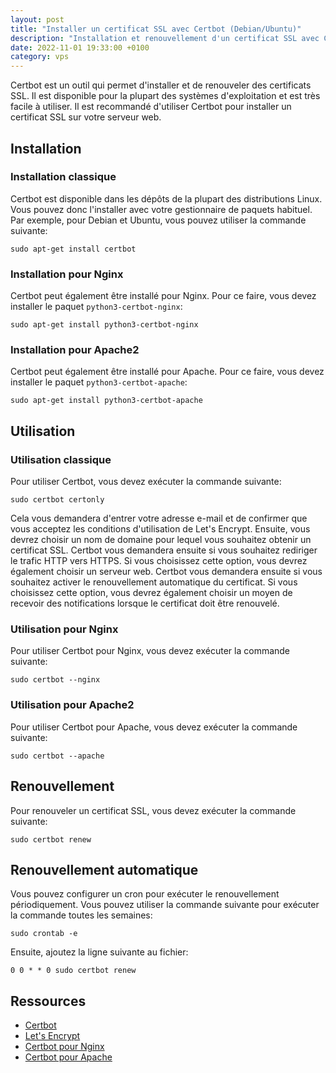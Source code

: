 ```yaml
---
layout: post
title: "Installer un certificat SSL avec Certbot (Debian/Ubuntu)"
description: "Installation et renouvellement d'un certificat SSL avec Certbot (Nginx/Apache2)"
date: 2022-11-01 19:33:00 +0100
category: vps
---
```


Certbot est un outil qui permet d'installer et de renouveler des certificats SSL. Il est disponible pour la plupart des systèmes d'exploitation et est très facile à utiliser. Il est recommandé d'utiliser Certbot pour installer un certificat SSL sur votre serveur web.

## Installation

### Installation classique

Certbot est disponible dans les dépôts de la plupart des distributions Linux. Vous pouvez donc l'installer avec votre gestionnaire de paquets habituel. Par exemple, pour Debian et Ubuntu, vous pouvez utiliser la commande suivante:

    sudo apt-get install certbot

### Installation pour Nginx

Certbot peut également être installé pour Nginx. Pour ce faire, vous devez installer le paquet `python3-certbot-nginx`:

    sudo apt-get install python3-certbot-nginx

### Installation pour Apache2

Certbot peut également être installé pour Apache. Pour ce faire, vous devez installer le paquet `python3-certbot-apache`:

    sudo apt-get install python3-certbot-apache

## Utilisation

### Utilisation classique

Pour utiliser Certbot, vous devez exécuter la commande suivante:

    sudo certbot certonly

Cela vous demandera d'entrer votre adresse e-mail et de confirmer que vous acceptez les conditions d'utilisation de Let's Encrypt. Ensuite, vous devrez choisir un nom de domaine pour lequel vous souhaitez obtenir un certificat SSL. Certbot vous demandera ensuite si vous souhaitez rediriger le trafic HTTP vers HTTPS. Si vous choisissez cette option, vous devrez également choisir un serveur web. Certbot vous demandera ensuite si vous souhaitez activer le renouvellement automatique du certificat. Si vous choisissez cette option, vous devrez également choisir un moyen de recevoir des notifications lorsque le certificat doit être renouvelé.

### Utilisation pour Nginx

Pour utiliser Certbot pour Nginx, vous devez exécuter la commande suivante:

    sudo certbot --nginx

### Utilisation pour Apache2

Pour utiliser Certbot pour Apache, vous devez exécuter la commande suivante:

    sudo certbot --apache

## Renouvellement

Pour renouveler un certificat SSL, vous devez exécuter la commande suivante:

    sudo certbot renew

## Renouvellement automatique

Vous pouvez configurer un cron pour exécuter le renouvellement périodiquement. Vous pouvez utiliser la commande suivante pour exécuter la commande toutes les semaines:

    sudo crontab -e

Ensuite, ajoutez la ligne suivante au fichier:

    0 0 * * 0 sudo certbot renew

## Ressources

-    [Certbot](https://certbot.eff.org/)
-    [Let's Encrypt](https://letsencrypt.org/)
-    [Certbot pour Nginx](https://certbot.eff.org/instructions?ws=nginx&os=debianbuster)
-    [Certbot pour Apache](https://certbot.eff.org/instructions?ws=apache&os=debianbuster)
